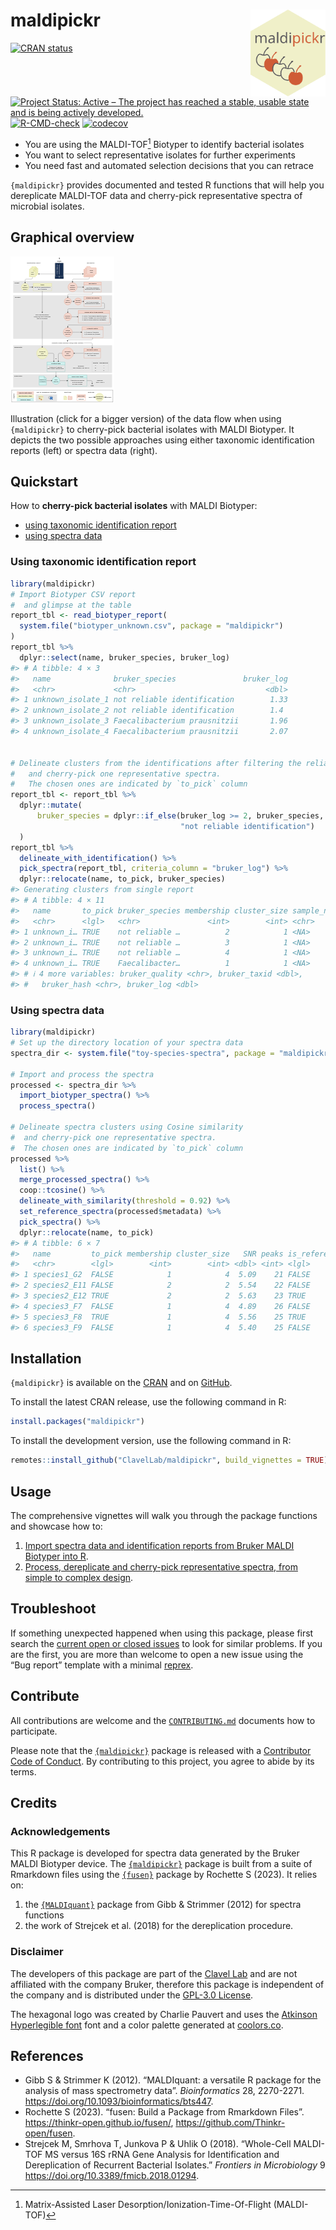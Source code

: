 
<!-- README.md is generated from README.Rmd. Please edit that file -->

# maldipickr <a href="https://clavellab.github.io/maldipickr"><img src="man/figures/logo.svg" align="right" height="139" alt="maldipickr website" /></a>

<!-- badges: start -->

[![CRAN
status](https://www.r-pkg.org/badges/version/maldipickr)](https://CRAN.R-project.org/package=maldipickr)
[![Project Status: Active – The project has reached a stable, usable
state and is being actively
developed.](https://www.repostatus.org/badges/latest/active.svg)](https://www.repostatus.org/#active)
[![R-CMD-check](https://github.com/ClavelLab/maldipickr/actions/workflows/R-CMD-check.yaml/badge.svg)](https://github.com/ClavelLab/maldipickr/actions/workflows/R-CMD-check.yaml)
[![codecov](https://codecov.io/github/ClavelLab/maldipickr/branch/main/graph/badge.svg?token=JQABKDK2MB)](https://app.codecov.io/github/ClavelLab/maldipickr)
<!-- badges: end -->

- You are using the MALDI-TOF[^1] Biotyper to identify bacterial
  isolates
- You want to select representative isolates for further experiments
- You need fast and automated selection decisions that you can retrace

`{maldipickr}` provides documented and tested R functions that will help
you dereplicate MALDI-TOF data and cherry-pick representative spectra of
microbial isolates.

## Graphical overview

<a href="https://raw.githubusercontent.com/ClavelLab/maldipickr/main/man/figures/maldipickr-data-flow-portrait.png"><img src="man/figures/maldipickr-data-flow-portrait-thumb.png" alt="Thumbnail of maldipickr graphical overview" /></a>

Illustration (click for a bigger version) of the data flow when using
`{maldipickr}` to cherry-pick bacterial isolates with MALDI Biotyper. It
depicts the two possible approaches using either taxonomic
identification reports (left) or spectra data (right).

## Quickstart

How to **cherry-pick bacterial isolates** with MALDI Biotyper:

- [using taxonomic identification
  report](#using-taxonomic-identification-report)
- [using spectra data](#using-spectra-data)

### Using taxonomic identification report

``` r
library(maldipickr)
# Import Biotyper CSV report
#  and glimpse at the table
report_tbl <- read_biotyper_report(
  system.file("biotyper_unknown.csv", package = "maldipickr")
)
report_tbl %>%
  dplyr::select(name, bruker_species, bruker_log)
#> # A tibble: 4 × 3
#>   name              bruker_species               bruker_log
#>   <chr>             <chr>                             <dbl>
#> 1 unknown_isolate_1 not reliable identification        1.33
#> 2 unknown_isolate_2 not reliable identification        1.4 
#> 3 unknown_isolate_3 Faecalibacterium prausnitzii       1.96
#> 4 unknown_isolate_4 Faecalibacterium prausnitzii       2.07


# Delineate clusters from the identifications after filtering the reliable ones
#   and cherry-pick one representative spectra.
#   The chosen ones are indicated by `to_pick` column
report_tbl <- report_tbl %>%
  dplyr::mutate(
      bruker_species = dplyr::if_else(bruker_log >= 2, bruker_species,
                                      "not reliable identification")
  )
report_tbl %>%
  delineate_with_identification() %>%
  pick_spectra(report_tbl, criteria_column = "bruker_log") %>%
  dplyr::relocate(name, to_pick, bruker_species)
#> Generating clusters from single report
#> # A tibble: 4 × 11
#>   name       to_pick bruker_species membership cluster_size sample_name hit_rank
#>   <chr>      <lgl>   <chr>               <int>        <int> <chr>          <int>
#> 1 unknown_i… TRUE    not reliable …          2            1 <NA>               1
#> 2 unknown_i… TRUE    not reliable …          3            1 <NA>               1
#> 3 unknown_i… TRUE    not reliable …          4            1 <NA>               1
#> 4 unknown_i… TRUE    Faecalibacter…          1            1 <NA>               1
#> # ℹ 4 more variables: bruker_quality <chr>, bruker_taxid <dbl>,
#> #   bruker_hash <chr>, bruker_log <dbl>
```

### Using spectra data

``` r
library(maldipickr)
# Set up the directory location of your spectra data
spectra_dir <- system.file("toy-species-spectra", package = "maldipickr")

# Import and process the spectra
processed <- spectra_dir %>%
  import_biotyper_spectra() %>%
  process_spectra()

# Delineate spectra clusters using Cosine similarity
#  and cherry-pick one representative spectra.
#  The chosen ones are indicated by `to_pick` column
processed %>%
  list() %>%
  merge_processed_spectra() %>%
  coop::tcosine() %>%
  delineate_with_similarity(threshold = 0.92) %>%
  set_reference_spectra(processed$metadata) %>%
  pick_spectra() %>%
  dplyr::relocate(name, to_pick)
#> # A tibble: 6 × 7
#>   name         to_pick membership cluster_size   SNR peaks is_reference
#>   <chr>        <lgl>        <int>        <int> <dbl> <int> <lgl>       
#> 1 species1_G2  FALSE            1            4  5.09    21 FALSE       
#> 2 species2_E11 FALSE            2            2  5.54    22 FALSE       
#> 3 species2_E12 TRUE             2            2  5.63    23 TRUE        
#> 4 species3_F7  FALSE            1            4  4.89    26 FALSE       
#> 5 species3_F8  TRUE             1            4  5.56    25 TRUE        
#> 6 species3_F9  FALSE            1            4  5.40    25 FALSE
```

## Installation

`{maldipickr}` is available on the
[CRAN](https://cran.r-project.org/package=maldipickr) and on
[GitHub](https://github.com/ClavelLab/maldipickr).

To install the latest CRAN release, use the following command in R:

``` r
install.packages("maldipickr")
```

To install the development version, use the following command in R:

``` r
remotes::install_github("ClavelLab/maldipickr", build_vignettes = TRUE)
```

## Usage

The comprehensive vignettes will walk you through the package functions
and showcase how to:

1.  [Import spectra data and identification reports from Bruker MALDI
    Biotyper into
    R](https://clavellab.github.io/maldipickr/articles/import-data-from-bruker-maldi-biotyper.html).
2.  [Process, dereplicate and cherry-pick representative spectra, from
    simple to complex
    design](https://clavellab.github.io/maldipickr/articles/dereplicate-bruker-maldi-biotyper-spectra.html).

## Troubleshoot

If something unexpected happened when using this package, please first
search the [current open or closed
issues](https://github.com/ClavelLab/maldipickr/issues?q=is%3Aissue++)
to look for similar problems. If you are the first, you are more than
welcome to open a new issue using the “Bug report” template with a
minimal [reprex](https://www.tidyverse.org/help/#reprex).

## Contribute

All contributions are welcome and the
[`CONTRIBUTING.md`](https://clavellab.github.io/maldipickr/CONTRIBUTING.html)
documents how to participate.

Please note that the
[`{maldipickr}`](https://github.com/ClavelLab/maldipickr) package is
released with a [Contributor Code of
Conduct](https://clavellab.github.io/maldipickr/CODE_OF_CONDUCT.html).
By contributing to this project, you agree to abide by its terms.

## Credits

### Acknowledgements

This R package is developed for spectra data generated by the Bruker
MALDI Biotyper device. The
[`{maldipickr}`](https://github.com/ClavelLab/maldipickr) package is
built from a suite of Rmarkdown files using the
[`{fusen}`](https://thinkr-open.github.io/fusen/) package by Rochette S
(2023). It relies on:

1.  the [`{MALDIquant}`](https://cran.r-project.org/package=MALDIquant)
    package from Gibb & Strimmer (2012) for spectra functions
2.  the work of Strejcek et al. (2018) for the dereplication procedure.

### Disclaimer

The developers of this package are part of the [Clavel
Lab](https://www.ukaachen.de/kliniken-institute/institut-fuer-medizinische-mikrobiologie/forschung/ag-clavel/)
and are not affiliated with the company Bruker, therefore this package
is independent of the company and is distributed under the [GPL-3.0
License](https://clavellab.github.io/maldipickr/LICENSE.html).

The hexagonal logo was created by Charlie Pauvert and uses the [Atkinson
Hyperlegible
font](https://fonts.google.com/specimen/Atkinson+Hyperlegible/about)
font and a color palette generated at
[coolors.co](https://coolors.co/cf5c36-f0f0c9-555358).

## References

- Gibb S & Strimmer K (2012). “MALDIquant: a versatile R package for the
  analysis of mass spectrometry data”. *Bioinformatics* 28, 2270-2271.
  <https://doi.org/10.1093/bioinformatics/bts447>.
- Rochette S (2023). “fusen: Build a Package from Rmarkdown Files”.
  <https://thinkr-open.github.io/fusen/>,
  <https://github.com/Thinkr-open/fusen>.
- Strejcek M, Smrhova T, Junkova P & Uhlik O (2018). “Whole-Cell
  MALDI-TOF MS versus 16S rRNA Gene Analysis for Identification and
  Dereplication of Recurrent Bacterial Isolates.” *Frontiers in
  Microbiology* 9 <https://doi.org/10.3389/fmicb.2018.01294>.

[^1]: Matrix-Assisted Laser Desorption/Ionization-Time-Of-Flight
    (MALDI-TOF)
